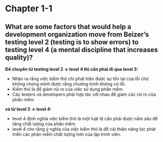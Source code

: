 # Chapter 1-1

## What are some factors that would help a development organization move from Beizer’s testing level 2 (testing is to show errors) to testing level 4 (a mental discipline that increases quality)?

**Để chuyển từ testing level 2 -> level 4 thì cần phải đi qua level 3:**

- Nhận ra rằng việc kiểm thử chỉ phát hiện được sự tồn tại của lỗi chứ không chứng minh được rằng chương trình không có lỗi.
- Kiểm thử là để giảm rủi ro của việc sử dụng phần mềm.
- Các testers và developers phải hợp tác với nhau để giảm các rủi ro của phần mềm

**và từ level 3 -> level 4:**

- level 4 định nghĩa việc kiểm thử là một luật lệ cần phải được nắm sâu để tăng chất lượng của phần mềm.
- level 4 cho rằng ý nghĩa của việc kiểm thử là để cải thiện năng lực phát triển các phần mềm chất lượng hơn của lập trình viên.
